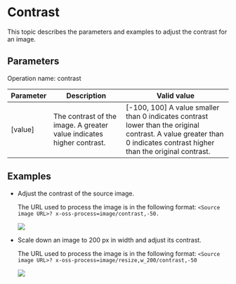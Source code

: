 # Contrast

This topic describes the parameters and examples to adjust the contrast for an image.

## Parameters

Operation name: contrast

|Parameter|Description|Valid value|
|---------|-----------|-----------|
|\[value\]|The contrast of the image. A greater value indicates higher contrast.|\[-100, 100\] A value smaller than 0 indicates contrast lower than the original contrast. A value greater than 0 indicates contrast higher than the original contrast. |

## Examples

-   Adjust the contrast of the source image.

    The URL used to process the image is in the following format: `<Source image URL>? x-oss-process=image/contrast,-50.`

    ![](https://static-aliyun-doc.oss-cn-hangzhou.aliyuncs.com/assets/img/en-US/1956348951/p2532.jpg)

-   Scale down an image to 200 px in width and adjust its contrast.

    The URL used to process the image is in the following format: `<Source image URL>? x-oss-process=image/resize,w_200/contrast,-50`

    ![](https://static-aliyun-doc.oss-cn-hangzhou.aliyuncs.com/assets/img/en-US/1956348951/p2534.jpg)


